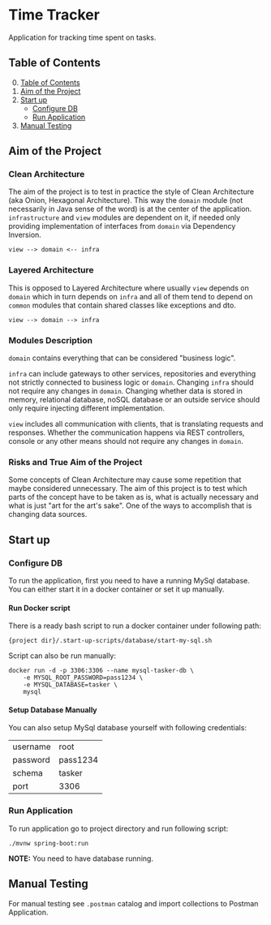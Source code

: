 # Time Tracker
Application for tracking time spent on tasks.

## Table of Contents
0. [Table of Contents](#table-of-contents)
0. [Aim of the Project](#aim-of-the-project)
0. [Start up](#start-up)
   * [Configure DB](#configure-db)
   * [Run Application](#run-application)
0. [Manual Testing](#manual-testing)

## Aim of the Project

### Clean Architecture
The aim of the project is to test in practice the style of Clean Architecture (aka Onion, Hexagonal Architecture).
This way the `domain` module (not necessarily in Java sense of the word) is at the center of the application.
`infrastructure` and `view` modules are dependent on it, if needed only providing implementation of interfaces from
`domain` via Dependency Inversion.
```
view --> domain <-- infra
```

### Layered Architecture
This is opposed to Layered Architecture where usually `view` depends on `domain` which in turn depends on `infra` and
all of them tend to depend on `common` modules that contain shared classes like exceptions and dto.
```
view --> domain --> infra
```

### Modules Description
`domain` contains everything that can be considered "business logic".

`infra` can include gateways to other services, repositories and everything not strictly connected to business logic
or `domain`. Changing `infra` should not require any changes in `domain`. Changing whether data is stored in memory,
relational database, noSQL database or an outside service should only require injecting different implementation.

`view` includes all communication with clients, that is translating requests and responses. Whether the communication 
happens via REST controllers, console or any other means should not require any changes in `domain`.

### Risks and True Aim of the Project 
Some concepts of Clean Architecture may cause some repetition that maybe considered unnecessary. The aim of this project
is to test which parts of the concept have to be taken as is, what is actually necessary and what is just
"art for the art's sake". One of the ways to accomplish that is changing data sources.

## Start up

### Configure DB
To run the application, first you need to have a running MySql database. You can either start it in a docker container
or set it up manually. 

#### Run Docker script
There is a ready bash script to run a docker container under following path:
```
{project dir}/.start-up-scripts/database/start-my-sql.sh
``` 
Script can also be run manually:  
```
docker run -d -p 3306:3306 --name mysql-tasker-db \
   	-e MYSQL_ROOT_PASSWORD=pass1234 \
   	-e MYSQL_DATABASE=tasker \
   	mysql
```

#### Setup Database Manually
You can also setup MySql database yourself with following credentials:

|||
|----------|----------|
| username | root     |
| password | pass1234 |
| schema   | tasker   |
| port     | 3306     |

### Run Application
To run application go to project directory and run following script:
```
./mvnw spring-boot:run
``` 
**NOTE:** You need to have database running.

## Manual Testing
For manual testing see `.postman` catalog and import collections to Postman Application.
